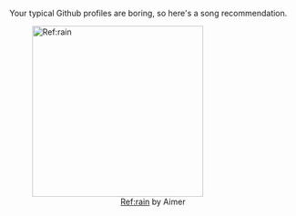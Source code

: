 Your typical Github profiles are boring, so here's a song recommendation.
<figure><img width="300" height="300" src="https://i.scdn.co/image/ab67616d0000b27388ac004c27a1b2768c3651b2" alt="Ref:rain" /><figcaption align="center"><a href="https://open.spotify.com/track/5Fl7lwRIxawx0KKkHjOrYv" target="_blank">Ref:rain</a> by Aimer</figcaption></figure>
